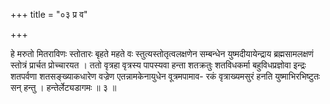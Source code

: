 +++
title = "०३ प्र व"

+++

हे मरुतो मितराविणः स्तोतारः बृहते महते वः स्तुत्यस्तोतृत्वलक्षणेन सम्बन्धेन युष्मदीयायेन्द्राय ब्रह्मसामलक्षणं स्तोत्रं प्रार्चत प्रोच्चारयत । ततो वृत्रहा वृत्रस्य पापस्यवा हन्ता शतक्रतुः शतविधकर्मा बहुविधप्रज्ञोवा इन्द्रः शतपर्वणा शतसङ्ख्याकधारेण वज्रेण एतन्नामकेनायुधेन वूत्रमपामाव- रकं वृत्राख्यमसुरं हनति युष्माभिरभिष्टुतः सन् हन्तु । हन्तेर्लेट्यडागमः ॥ ३ ॥